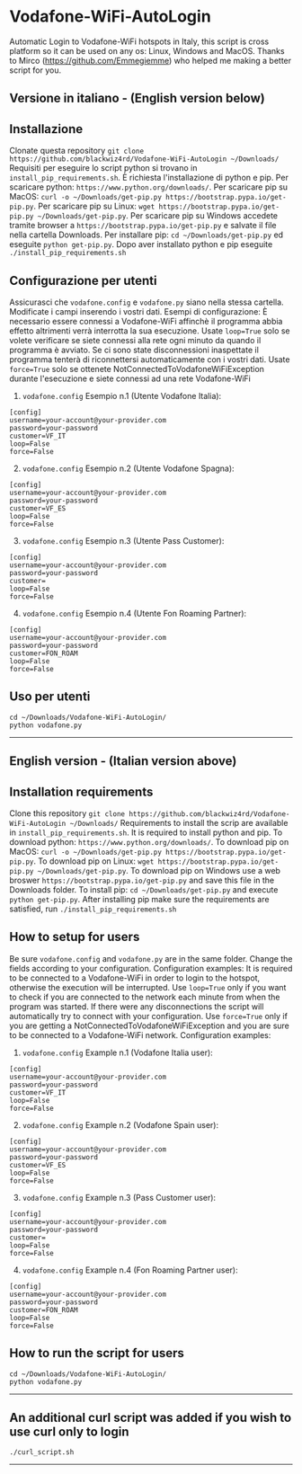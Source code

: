 # Vodafone-WiFi-AutoLogin
Automatic Login to Vodafone-WiFi hotspots in Italy, this script is cross platform so it can be used on any os: Linux, Windows and MacOS.
Thanks to Mirco (https://github.com/Emmegiemme) who helped me making a better script for you.

Versione in italiano - (English version below)
------------

Installazione
-----------
Clonate questa repository `git clone https://github.com/blackwiz4rd/Vodafone-WiFi-AutoLogin ~/Downloads/`
Requisiti per eseguire lo script python si trovano in `install_pip_requirements.sh`.
È richiesta l'installazione di python e pip.
Per scaricare python: `https://www.python.org/downloads/`.
Per scaricare pip su MacOS: `curl -o ~/Downloads/get-pip.py https://bootstrap.pypa.io/get-pip.py`.
Per scaricare pip su Linux: `wget https://bootstrap.pypa.io/get-pip.py ~/Downloads/get-pip.py`.
Per scaricare pip su Windows accedete tramite browser a `https://bootstrap.pypa.io/get-pip.py` e salvate il file nella cartella Downloads.
Per installare pip:  `cd ~/Downloads/get-pip.py` ed eseguite `python get-pip.py`.
Dopo aver installato python e pip eseguite `./install_pip_requirements.sh`

Configurazione per utenti
-----------
Assicurasci che `vodafone.config` e `vodafone.py` siano nella stessa cartella.
Modificate i campi inserendo i vostri dati.
Esempi di configurazione:
È necessario essere connessi a Vodafone-WiFi affinchè il programma abbia effetto altrimenti verrà interrotta la sua esecuzione.
Usate `loop=True` solo se volete verificare se siete connessi alla rete ogni minuto da quando il programma è avviato. Se ci sono state disconnessioni inaspettate il programma tenterà di riconnettersi automaticamente con i vostri dati.
Usate `force=True` solo se ottenete NotConnectedToVodafoneWiFiException durante l'esecuzione e siete connessi ad una rete Vodafone-WiFi
1. `vodafone.config` Esempio n.1 (Utente Vodafone Italia):
```
[config]
username=your-account@your-provider.com
password=your-password
customer=VF_IT
loop=False
force=False
```
2. `vodafone.config` Esempio n.2 (Utente Vodafone Spagna):
```
[config]
username=your-account@your-provider.com
password=your-password
customer=VF_ES
loop=False
force=False
```
3. `vodafone.config` Esempio n.3 (Utente Pass Customer):
```
[config]
username=your-account@your-provider.com
password=your-password
customer=
loop=False
force=False
```
4. `vodafone.config` Esempio n.4 (Utente Fon Roaming Partner):
```
[config]
username=your-account@your-provider.com
password=your-password
customer=FON_ROAM
loop=False
force=False
```
Uso per utenti
-----
```
cd ~/Downloads/Vodafone-WiFi-AutoLogin/
python vodafone.py
```

------------

English version - (Italian version above)
------------

Installation requirements
-----------
Clone this repository `git clone https://github.com/blackwiz4rd/Vodafone-WiFi-AutoLogin ~/Downloads/`
Requirements to install the scrip are available in `install_pip_requirements.sh`.
It is required to install python and pip.
To download python: `https://www.python.org/downloads/`.
To download pip on MacOS: `curl -o ~/Downloads/get-pip.py https://bootstrap.pypa.io/get-pip.py`.
To download pip on Linux: `wget https://bootstrap.pypa.io/get-pip.py ~/Downloads/get-pip.py`.
To download pip on Windows use a web broswer `https://bootstrap.pypa.io/get-pip.py` and save this file in the Downloads folder.
To install pip:  `cd ~/Downloads/get-pip.py` and execute `python get-pip.py`.
After installing pip make sure the requirements are satisfied, run `./install_pip_requirements.sh`


How to setup for users
-----------
Be sure `vodafone.config` and `vodafone.py` are in the same folder.
Change the fields according to your configuration.
Configuration examples:
It is required to be connected to a Vodafone-WiFi in order to login to the hotspot, otherwise the execution will be interrupted.
Use `loop=True` only if you want to check if you are connected to the network each minute from when the program was started. If there were any disconnections the script will automatically try to connect with your configuration.
Use `force=True` only if you are getting a NotConnectedToVodafoneWiFiException and you are sure to be connected to a Vodafone-WiFi network.
Configuration examples:
1. `vodafone.config` Example n.1 (Vodafone Italia user):
```
[config]
username=your-account@your-provider.com
password=your-password
customer=VF_IT
loop=False
force=False
```
2. `vodafone.config` Example n.2 (Vodafone Spain user):
```
[config]
username=your-account@your-provider.com
password=your-password
customer=VF_ES
loop=False
force=False
```
3. `vodafone.config` Example n.3 (Pass Customer user):
```
[config]
username=your-account@your-provider.com
password=your-password
customer=
loop=False
force=False
```
4. `vodafone.config` Example n.4 (Fon Roaming Partner user):
```
[config]
username=your-account@your-provider.com
password=your-password
customer=FON_ROAM
loop=False
force=False
```
How to run the script for users
-----
```
cd ~/Downloads/Vodafone-WiFi-AutoLogin/
python vodafone.py
```
------------

An additional curl script was added if you wish to use curl only to login
-----
```
./curl_script.sh
```
------------
